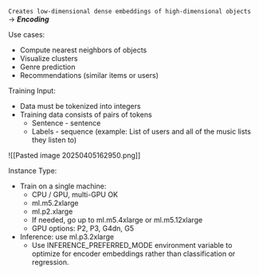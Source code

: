 `Creates low-dimensional dense embeddings of high-dimensional objects` → ***Encoding***

Use cases:
- Compute nearest neighbors of objects
- Visualize clusters
- Genre prediction
- Recommendations (similar items or users)

Training Input:
- Data must be tokenized into integers
- Training data consists of pairs of tokens 
	- Sentence - sentence
	- Labels - sequence (example: List of users and all of the music lists they listen to)

![[Pasted image 20250405162950.png]]

Instance Type:
- Train on a single machine:
	- CPU / GPU, multi-GPU OK
	- ml.m5.2xlarge 
	- ml.p2.xlarge 
	- If needed, go up to ml.m5.4xlarge or ml.m5.12xlarge 
	- GPU options: P2, P3, G4dn, G5 
- Inference: use ml.p3.2xlarge 
	- Use INFERENCE_PREFERRED_MODE environment variable to optimize for encoder embeddings rather than classification or regression.
